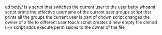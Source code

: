 cd betty/ is a script that switches the current user to the user betty
whoami script prints the effective username of the current user
groups script that prints all the groups the current user is part of
chown script changes the owner of a file to different user
touch script creates a new empty file
chmod u+x script adds execute permissions to the owner of the file
